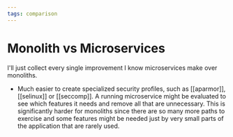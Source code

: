 ```yaml
---
tags: comparison
---
```


# Monolith vs Microservices
I'll just collect every single improvement I know microservices make over monoliths.

* Much easier to create specialized security profiles, such as [[aparmor]], [[selinux]] or [[seccomp]]. A running microservice might be evaluated to see which features it needs and remove all that are unnecessary. This is significantly harder for monoliths since there are so many more paths to exercise and some features might be needed just by very small parts of the application that are rarely used.
